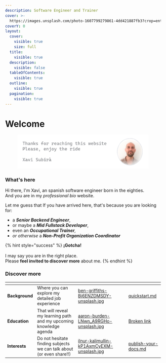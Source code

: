 ```yaml
---
description: Software Engineer and Trainer
cover: >-
  https://images.unsplash.com/photo-1607799279861-4dd421887fb3?crop=entropy&cs=srgb&fm=jpg&ixid=M3wxOTcwMjR8MHwxfHNlYXJjaHwxfHxwcm9ncmFtbWluZ3xlbnwwfHx8fDE3MjUzOTAxOTR8MA&ixlib=rb-4.0.3&q=85
coverY: 0
layout:
  cover:
    visible: true
    size: full
  title:
    visible: true
  description:
    visible: false
  tableOfContents:
    visible: true
  outline:
    visible: true
  pagination:
    visible: true
---
```


# Welcome

<figure><img src=".gitbook/assets/image.png" alt=""><figcaption></figcaption></figure>

### What's here

Hi there, I'm Xavi, an spanish software engineer born in the eighties.\
And you are in my _professional bio_ website.

Let me guess that If you have arrived here, that's because you are looking for:

* a _**Senior Backend Engineer**_,&#x20;
* or maybe a _**Mid Fullstack Developer**_,&#x20;
* even an _**Occupational Trainer**,_&#x20;
* _or otherwise_ a _**Non-Profit Organization Coordinator**_&#x20;

{% hint style="success" %}
**¡Gotcha!** \
\
I may say you are in the right place. \
Please **feel invited to discover more** about me.
{% endhint %}

### Discover more

<table data-view="cards"><thead><tr><th></th><th></th><th data-hidden data-card-cover data-type="files"></th><th data-hidden></th><th data-hidden data-card-target data-type="content-ref"></th></tr></thead><tbody><tr><td><strong>Background</strong></td><td>Where you can explore my detailed job experience</td><td><a href=".gitbook/assets/ben-griffiths-Bj6ENZDMSDY-unsplash.jpg">ben-griffiths-Bj6ENZDMSDY-unsplash.jpg</a></td><td></td><td><a href="discover/quickstart.md">quickstart.md</a></td></tr><tr><td><strong>Education</strong></td><td>That will reveal my learning path and my upcoming knowledge agenda</td><td><a href=".gitbook/assets/aaron-burden-LNwn_A9RGHo-unsplash.jpg">aaron-burden-LNwn_A9RGHo-unsplash.jpg</a></td><td></td><td><a href="broken-reference">Broken link</a></td></tr><tr><td><strong>Interests</strong></td><td>Do not hesitate finding subjects we can talk about (or even share!!)</td><td><a href=".gitbook/assets/ilnur-kalimullin-kP1AxmCyEXM-unsplash.jpg">ilnur-kalimullin-kP1AxmCyEXM-unsplash.jpg</a></td><td></td><td><a href="discover/publish-your-docs.md">publish-your-docs.md</a></td></tr></tbody></table>

